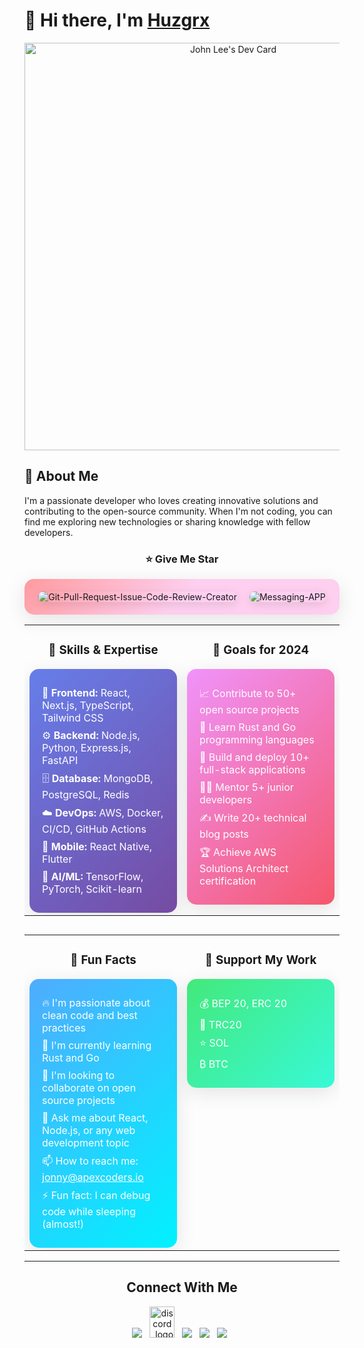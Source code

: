 # 👋 Hi there, I'm [Huzgrx](https://github.com/huzgrx)

<div align="center">
  <a href="https://app.daily.dev/jonny0211"><img src="https://api.daily.dev/devcards/v2/Iri3L89xfQ4nKcbNb7OwV.png?r=r29&type=wide" width="652" alt="John Lee's Dev Card"/></a>
</div>

## 🚀 About Me

I'm a passionate developer who loves creating innovative solutions and contributing to the open-source community. When I'm not coding, you can find me exploring new technologies or sharing knowledge with fellow developers.

<!-- Give Me Star Section -->
<div align="center">
  <h3 align="center">⭐ Give Me Star</h3>
  <div style="background: linear-gradient(135deg, #ff9a9e 0%, #fecfef 50%, #fecfef 100%); padding: 20px; border-radius: 15px; box-shadow: 0 8px 32px rgba(0,0,0,0.1);">
    <div style="display: flex; justify-content: center; gap: 20px; flex-wrap: wrap;">
      <a href="https://github.com/huzgrx/Git-Pull-Request-Issue-Code-Review-Creator" style="text-decoration: none;">
        <img src="https://github-readme-stats.vercel.app/api/pin/?username=huzgrx&repo=Git-Pull-Request-Issue-Code-Review-Creator" alt="Git-Pull-Request-Issue-Code-Review-Creator" style="border-radius: 10px; box-shadow: 0 4px 16px rgba(0,0,0,0.1);"/>
      </a>
      <a href="https://github.com/huzgrx/Messaging-APP" style="text-decoration: none;">
        <img src="https://github-readme-stats.vercel.app/api/pin/?username=huzgrx&repo=Messaging-APP" alt="Messaging-APP" style="border-radius: 10px; box-shadow: 0 4px 16px rgba(0,0,0,0.1);"/>
      </a>
    </div>
  </div>
</div>

<!-- Skills & Goals Section -->
<div align="center">
  <table>
    <tr>
      <td width="50%" valign="top">
        <h3 align="center">🌟 Skills & Expertise</h3>
        <div style="background: linear-gradient(135deg, #667eea 0%, #764ba2 100%); padding: 20px; border-radius: 15px; color: white; box-shadow: 0 8px 32px rgba(0,0,0,0.1);">
          <ul style="list-style: none; padding: 0; margin: 0;">
            <li style="margin: 8px 0;">🎨 <strong>Frontend:</strong> React, Next.js, TypeScript, Tailwind CSS</li>
            <li style="margin: 8px 0;">⚙️ <strong>Backend:</strong> Node.js, Python, Express.js, FastAPI</li>
            <li style="margin: 8px 0;">🗄️ <strong>Database:</strong> MongoDB, PostgreSQL, Redis</li>
            <li style="margin: 8px 0;">☁️ <strong>DevOps:</strong> AWS, Docker, CI/CD, GitHub Actions</li>
            <li style="margin: 8px 0;">📱 <strong>Mobile:</strong> React Native, Flutter</li>
            <li style="margin: 8px 0;">🤖 <strong>AI/ML:</strong> TensorFlow, PyTorch, Scikit-learn</li>
          </ul>
        </div>
      </td>
      <td width="50%" valign="top">
        <h3 align="center">🎯 Goals for 2024</h3>
        <div style="background: linear-gradient(135deg, #f093fb 0%, #f5576c 100%); padding: 20px; border-radius: 15px; color: white; box-shadow: 0 8px 32px rgba(0,0,0,0.1);">
          <ul style="list-style: none; padding: 0; margin: 0;">
            <li style="margin: 8px 0;">📈 Contribute to 50+ open source projects</li>
            <li style="margin: 8px 0;">🦀 Learn Rust and Go programming languages</li>
            <li style="margin: 8px 0;">🚀 Build and deploy 10+ full-stack applications</li>
            <li style="margin: 8px 0;">👨‍🏫 Mentor 5+ junior developers</li>
            <li style="margin: 8px 0;">✍️ Write 20+ technical blog posts</li>
            <li style="margin: 8px 0;">🏆 Achieve AWS Solutions Architect certification</li>
          </ul>
        </div>
      </td>
    </tr>
  </table>
</div>

<!-- Fun Facts & Support Section -->
<div align="center" style="margin-top: 30px;">
  <table>
    <tr>
      <td width="50%" valign="top">
        <h3 align="center">🎯 Fun Facts</h3>
        <div style="background: linear-gradient(135deg, #4facfe 0%, #00f2fe 100%); padding: 20px; border-radius: 15px; color: white; box-shadow: 0 8px 32px rgba(0,0,0,0.1);">
          <ul style="list-style: none; padding: 0; margin: 0;">
            <li style="margin: 8px 0;">🔥 I'm passionate about clean code and best practices</li>
            <li style="margin: 8px 0;">🌱 I'm currently learning Rust and Go</li>
            <li style="margin: 8px 0;">👯 I'm looking to collaborate on open source projects</li>
            <li style="margin: 8px 0;">💬 Ask me about React, Node.js, or any web development topic</li>
            <li style="margin: 8px 0;">📫 How to reach me: <a href="mailto:jonny@apexcoders.io" style="color: #fff; text-decoration: underline;">jonny@apexcoders.io</a></li>
            <li style="margin: 8px 0;">⚡ Fun fact: I can debug code while sleeping (almost!)</li>
          </ul>
        </div>
      </td>
      <td width="50%" valign="top">
        <h3 align="center">🎉 Support My Work</h3>
        <div style="background: linear-gradient(135deg, #43e97b 0%, #38f9d7 100%); padding: 20px; border-radius: 15px; color: white; box-shadow: 0 8px 32px rgba(0,0,0,0.1);">
          <ul style="list-style: none; padding: 0; margin: 0;">
            <li style="margin: 8px 0;">💰 BEP 20, ERC 20</li>
            <li style="margin: 8px 0;">🔗 TRC20</li>
            <li style="margin: 8px 0;">⭐ SOL</li>
            <li style="margin: 8px 0;">₿ BTC</li>
          </ul>
        </div>
      </td>
    </tr>
  </table>
</div>

---

<h2 align="center"><strong>Connect With Me</strong></h2>
<p align="center"> 
<a href="https://t.me/jonny0211"><img src="https://img.icons8.com/color/48/000000/telegram-app--v1.png"/></a>
&nbsp;
<a href="[https://discord.gg/VwJp4KM](https://discordapp.com/users/1053702868407963669)"><img alt="discord_logo" 
src="https://discord.com/assets/3437c10597c1526c3dbd98c737c2bcae.svg" width="40" height="50"/></a>
&nbsp;
<a href="https://github.com/huzgrx"><img src="https://img.icons8.com/fluency/48/000000/github.png"/></a>
&nbsp;
<a href="https://twitter.com/huzgrx"><img src="https://img.icons8.com/color/48/000000/twitter--v1.png"/></a>
&nbsp;
<a href="https://www.linkedin.com/huzgrx"><img src="https://img.icons8.com/fluency/48/000000/linkedin.png"/></a>
&nbsp;
</p>
